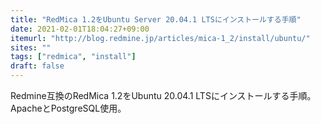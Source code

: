 ```yaml
---
title: "RedMica 1.2をUbuntu Server 20.04.1 LTSにインストールする手順"
date: 2021-02-01T18:04:27+09:00
itemurl: "http://blog.redmine.jp/articles/mica-1_2/install/ubuntu/"
sites: ""
tags: ["redmica", "install"]
draft: false
---
```


Redmine互換のRedMica 1.2をUbuntu 20.04.1 LTSにインストールする手順。ApacheとPostgreSQL使用。
